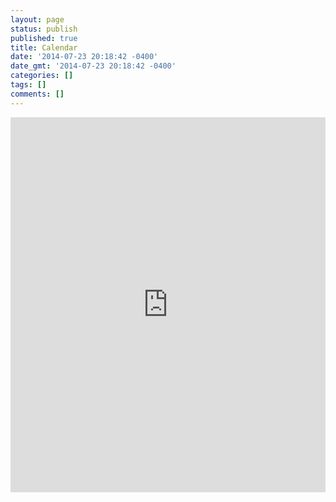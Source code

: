 ```yaml
---
layout: page
status: publish
published: true
title: Calendar
date: '2014-07-23 20:18:42 -0400'
date_gmt: '2014-07-23 20:18:42 -0400'
categories: []
tags: []
comments: []
---
```

<iframe src="https://calendar.google.com/calendar/embed?src=7n25kr8p2b49bmjhjpftqaeerk%40group.calendar.google.com&ctz=America%2FNew_York" style="border: 0" width="100%" height="600" frameborder="0" scrolling="no"></iframe>